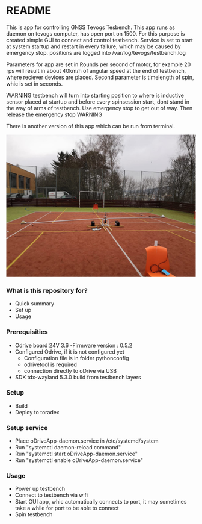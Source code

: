# README #

This is app for controlling GNSS Tevogs Tesbench. This app runs as daemon on tevogs computer, has open port on 1500. For this purpose is created simple GUI to connect and control testbench.
Service is set to start at system startup and restart in every failure, which may be caused by emergency stop.
positions are logged into /var/log/tevogs/testbench.log

Parameters for app are set in Rounds per second of motor, for example 20 rps will result in about 40km/h of angular speed at the end of testbench, where reciever devices are placed.
Second parameter is timelength of spin, whic is set in seconds. 

WARNING testbench will turn into starting position to where is inductive sensor placed at startup and before every spinsession start, dont stand in the way of arms of testbench. Use emergency stop to get out of way. Then release the emergency stop WARNING

There is another version of this app which can be run from terminal.

![alt text](https://github.com/m-trinacty/Testbench/blob/master/testbench.jpg?raw=true)

### What is this repository for? ###

* Quick summary
* Set up
* Usage

### Prerequisities ###

* Odrive board 24V 3.6 
	-Firmware version : 0.5.2
* Configured Odrive, if it is not configured yet
	* Configuration file is in folder pythonconfig
	* odrivetool is required
	* connection directly to oDrive via USB
* SDK tdx-wayland 5.3.0 build from testbench layers

### Setup ###
* Build
* Deploy to toradex 
### Setup service ###
* Place oDriveApp-daemon.service in /etc/systemd/system
* Run "systemctl daemon-reload command"
* Run "systemctl start oDriveApp-daemon.service"
* Run "systemctl enable oDriveApp-daemon.service"

### Usage ###
* Power up testbench
* Connect to testbench via wifi 
* Start GUI app, whic automatically connects to port, it may sometimes take a while for port to be able to connect
* Spin testbench
